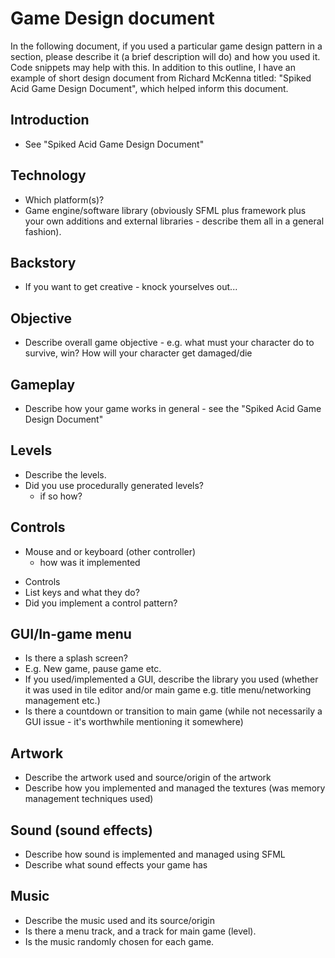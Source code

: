 # Game Design document

In the following document, if you used a particular game design pattern in a section, please describe it (a brief description will do) and how you used it. Code snippets may help with this.
In addition to this outline, I have an example of short design document from Richard McKenna titled: "Spiked Acid Game Design Document", which helped inform this document.

## Introduction
* See "Spiked Acid Game Design Document"


## Technology
* Which platform(s)?
* Game engine/software library (obviously SFML plus framework plus your own additions and external libraries - describe them all in a general fashion).


## Backstory
* If you want to get creative - knock yourselves out...


## Objective
* Describe overall game objective - e.g. what must your character do to survive, win? How will your character get damaged/die


## Gameplay
- Describe how your game works in general - see the "Spiked Acid Game Design Document"

## Levels
* Describe the levels.
* Did you use procedurally generated levels?
  - if so how?


## Controls
* Mouse and or keyboard (other controller)
  - how was it implemented
- Controls
- List keys and what they do?
- Did you implement a control pattern?


## GUI/In-game menu
* Is there a splash screen?
* E.g. New game, pause game etc.
* If you used/implemented a GUI, describe the library you used (whether it was used in tile editor and/or main game e.g. title menu/networking management etc.)
* Is there a countdown or transition to main game (while not necessarily a GUI issue - it's worthwhile mentioning it somewhere)


## Artwork
* Describe the artwork used and source/origin of the artwork
* Describe how you implemented and managed the textures (was memory management techniques used)


## Sound (sound effects)
* Describe how sound is implemented and managed using SFML
* Describe what sound effects your game has


## Music
* Describe the music used and its source/origin
* Is there a menu track, and a track for main game (level).
* Is the music randomly chosen for each game.

